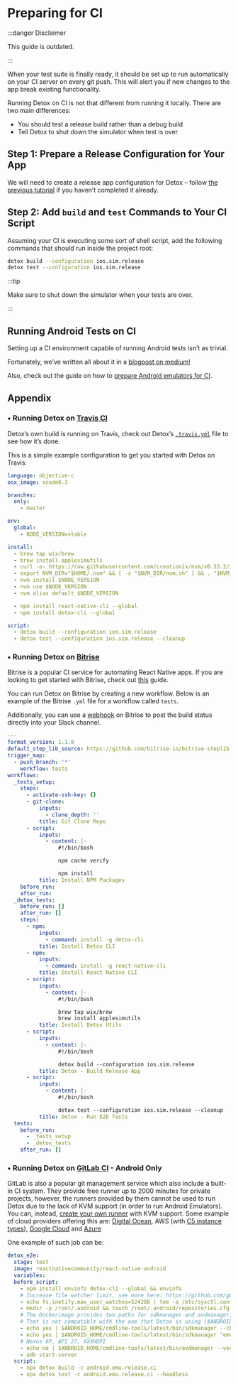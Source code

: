 # Preparing for CI

:::danger Disclaimer

This guide is outdated.

:::

When your test suite is finally ready, it should be set up to run automatically on your CI server on every git push. This will alert you if new changes to the app break existing functionality.

Running Detox on CI is not that different from running it locally. There are two main differences:

- You should test a release build rather than a debug build
- Tell Detox to shut down the simulator when test is over

## Step 1: Prepare a Release Configuration for Your App

We will need to create a release app configuration for Detox – follow [the previous tutorial](project-setup.mdx)
if you haven’t completed it already.

## Step 2: Add `build` and `test` Commands to Your CI Script

Assuming your CI is executing some sort of shell script, add the following commands that should run inside the project root:

```bash
detox build --configuration ios.sim.release
detox test --configuration ios.sim.release
```

:::tip

Make sure to shut down the simulator when your tests are over.

:::

## Running Android Tests on CI

Setting up a CI environment capable of running Android tests isn’t as trivial.

Fortunately, we’ve written all about it in a [blogpost on medium!](https://medium.com/wix-engineering/how-to-execute-android-ui-tests-on-ci-and-stay-alive-eb9089d88c1f)

Also, check out the guide on how to [prepare Android emulators for CI](../guide/android-dev-env.md).

## Appendix

### • Running Detox on [Travis CI](https://travis-ci.org/)

Detox’s own build is running on Travis, check out Detox’s [`.travis.yml`](https://github.com/wix/Detox/tree/master/.travis.yml) file to see how it’s done.

This is a simple example configuration to get you started with Detox on Travis:

```yaml
language: objective-c
osx_image: xcode8.3

branches:
  only:
    - master

env:
  global:
    - NODE_VERSION=stable

install:
  - brew tap wix/brew
  - brew install applesimutils
  - curl -o- https://raw.githubusercontent.com/creationix/nvm/v0.33.2/install.sh | bash
  - export NVM_DIR="$HOME/.nvm" && [ -s "$NVM_DIR/nvm.sh" ] && . "$NVM_DIR/nvm.sh"
  - nvm install $NODE_VERSION
  - nvm use $NODE_VERSION
  - nvm alias default $NODE_VERSION

  - npm install react-native-cli --global
  - npm install detox-cli --global

script:
  - detox build --configuration ios.sim.release
  - detox test --configuration ios.sim.release --cleanup
```

### • Running Detox on [Bitrise](https://www.bitrise.io/)

Bitrise is a popular CI service for automating React Native apps. If you are looking to get started with Bitrise, check out [this](https://blog.bitrise.io/post/how-to-set-up-a-react-native-app-on-bitrise) guide.

You can run Detox on Bitrise by creating a new workflow. Below is an example of the Bitrise `.yml` file for a workflow called `tests`.

Additionally, you can use a [webhook](https://devcenter.bitrise.io/en/apps/webhooks/adding-incoming-webhooks.html) on Bitrise to post the build status directly into your Slack channel.

```yaml
---
format_version: 1.1.0
default_step_lib_source: https://github.com/bitrise-io/bitrise-steplib.git
trigger_map:
  - push_branch: '*'
    workflow: tests
workflows:
  _tests_setup:
    steps:
      - activate-ssh-key: {}
      - git-clone:
          inputs:
            - clone_depth: ''
          title: Git Clone Repo
      - script:
          inputs:
            - content: |-
                #!/bin/bash

                npm cache verify

                npm install
          title: Install NPM Packages
    before_run:
    after_run:
  _detox_tests:
    before_run: []
    after_run: []
    steps:
      - npm:
          inputs:
            - command: install -g detox-cli
          title: Install Detox CLI
      - npm:
          inputs:
            - command: install -g react-native-cli
          title: Install React Native CLI
      - script:
          inputs:
            - content: |-
                #!/bin/bash

                brew tap wix/brew
                brew install applesimutils
          title: Install Detox Utils
      - script:
          inputs:
            - content: |-
                #!/bin/bash

                detox build --configuration ios.sim.release
          title: Detox - Build Release App
      - script:
          inputs:
            - content: |-
                #!/bin/bash

                detox test --configuration ios.sim.release --cleanup
          title: Detox - Run E2E Tests
  tests:
    before_run:
      - _tests_setup
      - _detox_tests
    after_run: []
```

### • Running Detox on [GitLab CI](https://docs.gitlab.com/ee/ci/README.html) - Android Only

GitLab is also a popular git management service which also include a built-in CI system. They provide free runner up to 2000 minutes for private projects, however, the runners provided by them cannot be used to run Detox due to the lack of KVM support (in order to run Android Emulators). You can, instead, [create your own runner](https://docs.gitlab.com/ee/ci/runners/README.html) with KVM support. Some example of cloud providers offering this are: [Digital Ocean](https://www.digitalocean.com/products/droplets/), AWS (with [C5 instance types](https://aws.amazon.com/ec2/instance-types/c5/)), [Google Cloud](https://cloud.google.com/compute/docs/instances/enable-nested-virtualization-vm-instances) and [Azure](https://docs.microsoft.com/en-us/azure/virtual-machines/windows/nested-virtualization)

One example of such job can be:

```yaml
detox_e2e:
  stage: test
  image: reactnativecommunity/react-native-android
  variables:
  before_script:
    - npm install envinfo detox-cli --global && envinfo
    # Increase file watcher limit, see more here: https://github.com/guard/listen/wiki/Increasing-the-amount-of-inotify-watchers#the-technical-details
    - echo fs.inotify.max_user_watches=524288 | tee -a /etc/sysctl.conf && sysctl -p
    - mkdir -p /root/.android && touch /root/.android/repositories.cfg
    # The Dockerimage provides two paths for sdkmanager and avdmanager, which the defaults are from $ANDROID_HOME/cmdline-tools
    # That is not compatible with the one that Detox is using ($ANDROID_HOME/tools/bin)
    - echo yes | $ANDROID_HOME/cmdline-tools/latest/bin/sdkmanager --channel=0 --verbose "system-images;android-27;default;x86_64"
    - echo yes | $ANDROID_HOME/cmdline-tools/latest/bin/sdkmanager "emulator"
    # Nexus 6P, API 27, XXXHDPI
    - echo no | $ANDROID_HOME/cmdline-tools/latest/bin/avdmanager --verbose create avd --force --name "Nexus6P" --package "system-images;android-27;default;x86_64" --sdcard 200M --device 11
    - adb start-server
  script:
    - npx detox build -c android.emu.release.ci
    - npx detox test -c android.emu.release.ci --headless
```
